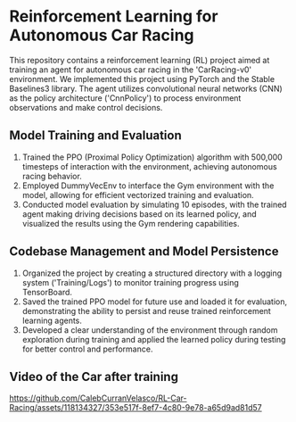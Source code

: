# Reinforcement Learning for Autonomous Car Racing

This repository contains a reinforcement learning (RL) project aimed at training an agent for autonomous car racing in the 'CarRacing-v0' environment. We implemented this project using PyTorch and the Stable Baselines3 library. The agent utilizes convolutional neural networks (CNN) as the policy architecture ('CnnPolicy') to process environment observations and make control decisions.

## Model Training and Evaluation

1. Trained the PPO (Proximal Policy Optimization) algorithm with 500,000 timesteps of interaction with the environment, achieving autonomous racing behavior.
2. Employed DummyVecEnv to interface the Gym environment with the model, allowing for efficient vectorized training and evaluation.
3. Conducted model evaluation by simulating 10 episodes, with the trained agent making driving decisions based on its learned policy, and visualized the results using the Gym rendering capabilities.

## Codebase Management and Model Persistence

1. Organized the project by creating a structured directory with a logging system ('Training/Logs') to monitor training progress using TensorBoard.
2. Saved the trained PPO model for future use and loaded it for evaluation, demonstrating the ability to persist and reuse trained reinforcement learning agents.
3. Developed a clear understanding of the environment through random exploration during training and applied the learned policy during testing for better control and performance.

## Video of the Car after training



https://github.com/CalebCurranVelasco/RL-Car-Racing/assets/118134327/353e517f-8ef7-4c80-9e78-a65d9ad81d57

